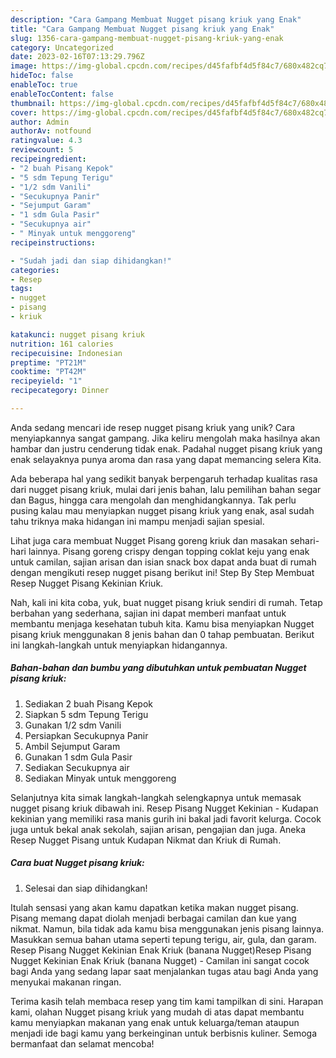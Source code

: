 ```yaml
---
description: "Cara Gampang Membuat Nugget pisang kriuk yang Enak"
title: "Cara Gampang Membuat Nugget pisang kriuk yang Enak"
slug: 1356-cara-gampang-membuat-nugget-pisang-kriuk-yang-enak
category: Uncategorized
date: 2023-02-16T07:13:29.796Z
image: https://img-global.cpcdn.com/recipes/d45fafbf4d5f84c7/680x482cq70/nugget-pisang-kriuk-foto-resep-utama.jpg
hideToc: false
enableToc: true
enableTocContent: false
thumbnail: https://img-global.cpcdn.com/recipes/d45fafbf4d5f84c7/680x482cq70/nugget-pisang-kriuk-foto-resep-utama.jpg
cover: https://img-global.cpcdn.com/recipes/d45fafbf4d5f84c7/680x482cq70/nugget-pisang-kriuk-foto-resep-utama.jpg
author: Admin
authorAv: notfound
ratingvalue: 4.3
reviewcount: 5
recipeingredient:
- "2 buah Pisang Kepok"
- "5 sdm Tepung Terigu"
- "1/2 sdm Vanili"
- "Secukupnya Panir"
- "Sejumput Garam"
- "1 sdm Gula Pasir"
- "Secukupnya air"
- " Minyak untuk menggoreng"
recipeinstructions:

- "Sudah jadi dan siap dihidangkan!"
categories:
- Resep
tags:
- nugget
- pisang
- kriuk

katakunci: nugget pisang kriuk 
nutrition: 161 calories
recipecuisine: Indonesian
preptime: "PT21M"
cooktime: "PT42M"
recipeyield: "1"
recipecategory: Dinner

---
```





Anda sedang mencari ide resep nugget pisang kriuk yang unik? Cara menyiapkannya sangat gampang. Jika keliru mengolah maka hasilnya akan hambar dan justru cenderung tidak enak. Padahal nugget pisang kriuk yang enak selayaknya punya aroma dan rasa yang dapat memancing selera Kita.





Ada beberapa hal yang sedikit banyak berpengaruh terhadap kualitas rasa dari nugget pisang kriuk, mulai dari jenis bahan, lalu pemilihan bahan segar dan Bagus, hingga cara mengolah dan menghidangkannya. Tak perlu pusing kalau mau menyiapkan nugget pisang kriuk yang enak,      asal sudah tahu triknya maka hidangan ini mampu menjadi sajian spesial.














Lihat juga cara membuat Nugget Pisang goreng kriuk dan masakan sehari-hari lainnya. Pisang goreng crispy dengan topping coklat keju yang enak untuk camilan, sajian arisan dan isian snack box dapat anda buat di rumah dengan mengikuti resep nugget pisang berikut ini! Step By Step Membuat Resep Nugget Pisang Kekinian Kriuk.






Nah, kali ini kita coba, yuk, buat nugget pisang kriuk sendiri di rumah. Tetap berbahan yang sederhana, sajian ini dapat memberi manfaat untuk membantu menjaga kesehatan tubuh kita. Kamu bisa menyiapkan Nugget pisang kriuk menggunakan 8 jenis bahan dan 0 tahap pembuatan. Berikut ini langkah-langkah untuk menyiapkan hidangannya.

<!--inarticleads1-->

##### Bahan-bahan dan bumbu yang dibutuhkan untuk pembuatan Nugget pisang kriuk:

1. Sediakan 2 buah Pisang Kepok
1. Siapkan 5 sdm Tepung Terigu
1. Gunakan 1/2 sdm Vanili
1. Persiapkan Secukupnya Panir
1. Ambil Sejumput Garam
1. Gunakan 1 sdm Gula Pasir
1. Sediakan Secukupnya air
1. Sediakan  Minyak untuk menggoreng


Selanjutnya kita simak langkah-langkah selengkapnya untuk memasak nugget pisang kriuk dibawah ini. Resep Pisang Nugget Kekinian - Kudapan kekinian yang memiliki rasa manis gurih ini bakal jadi favorit kelurga. Cocok juga untuk bekal anak sekolah, sajian arisan, pengajian dan juga. Aneka Resep Nugget Pisang untuk Kudapan Nikmat dan Kriuk di Rumah. 

<!--inarticleads2-->

##### Cara buat Nugget pisang kriuk:


1. Selesai dan siap dihidangkan!

Itulah sensasi yang akan kamu dapatkan ketika makan nugget pisang. Pisang memang dapat diolah menjadi berbagai camilan dan kue yang nikmat. Namun, bila tidak ada kamu bisa menggunakan jenis pisang lainnya. Masukkan semua bahan utama seperti tepung terigu, air, gula, dan garam. Resep Pisang Nugget Kekinian Enak Kriuk (banana Nugget)Resep Pisang Nugget Kekinian Enak Kriuk (banana Nugget) - Camilan ini sangat cocok bagi Anda yang sedang lapar saat menjalankan tugas atau bagi Anda yang menyukai makanan ringan. 

Terima kasih telah membaca resep yang tim kami tampilkan di sini. Harapan kami, olahan Nugget pisang kriuk yang mudah di atas dapat membantu kamu menyiapkan makanan yang enak untuk keluarga/teman ataupun menjadi ide bagi kamu yang berkeinginan untuk berbisnis kuliner. Semoga bermanfaat dan selamat mencoba!
